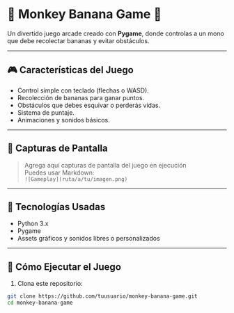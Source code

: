 # 🍌 Monkey Banana Game 🐒

Un divertido juego arcade creado con **Pygame**, donde controlas a un mono que debe recolectar bananas y evitar obstáculos.

---

## 🎮 Características del Juego

- Control simple con teclado (flechas o WASD).
- Recolección de bananas para ganar puntos.
- Obstáculos que debes esquivar o perderás vidas.
- Sistema de puntaje.
- Animaciones y sonidos básicos.

---

## 📸 Capturas de Pantalla

> Agrega aquí capturas de pantalla del juego en ejecución  
> Puedes usar Markdown:  
> `![Gameplay](ruta/a/tu/imagen.png)`

---

## 🧰 Tecnologías Usadas

- Python 3.x
- Pygame
- Assets gráficos y sonidos libres o personalizados

---

## 🚀 Cómo Ejecutar el Juego

1. Clona este repositorio:
```bash
git clone https://github.com/tuusuario/monkey-banana-game.git
cd monkey-banana-game
